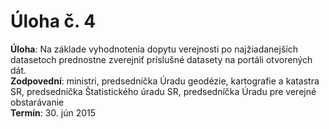 # Úloha č. 4

**Úloha**: Na základe vyhodnotenia dopytu verejnosti po najžiadanejších datasetoch prednostne zverejniť príslušné datasety na portáli otvorených dát.
<br>
**Zodpovední**: ministri, predsedníčka Úradu geodézie, kartografie a katastra SR, predsedníčka Štatistického úradu SR, predsedníčka Úradu pre verejné obstarávanie
<br>
**Termín**: 30. jún 2015
